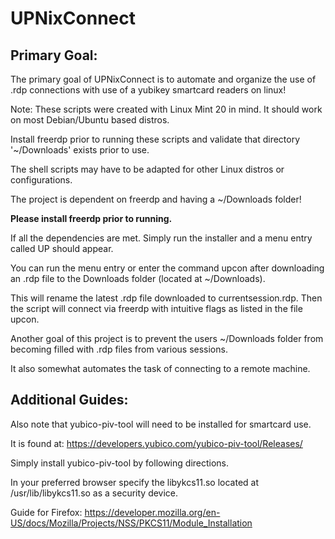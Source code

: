 # UPNixConnect


## Primary Goal:
The primary goal of UPNixConnect is to automate and organize the use of .rdp connections with use of a yubikey smartcard readers on linux!

Note: These scripts were created with Linux Mint 20 in mind. It should work on most Debian/Ubuntu based distros.

Install freerdp prior to running these scripts and validate that directory '~/Downloads' exists prior to use.

The shell scripts may have to be adapted for other Linux distros or configurations.

The project is dependent on freerdp and having a ~/Downloads folder!

**Please install freerdp prior to running.**

If all the dependencies are met. Simply run the installer and a menu entry called UP should appear.

You can run the menu entry or enter the command upcon after downloading an .rdp file to the Downloads folder
(located at ~/Downloads).

This will rename the latest .rdp file downloaded to currentsession.rdp. Then the script will connect via freerdp with intuitive flags as listed in the file upcon.

Another goal of this project is to prevent the users ~/Downloads folder from becoming filled with .rdp files from various sessions.

It also somewhat automates the task of connecting to a remote machine.

## Additional Guides:

Also note that yubico-piv-tool will need to be installed for smartcard use.

It is found at: https://developers.yubico.com/yubico-piv-tool/Releases/

Simply install yubico-piv-tool by following directions.

In your preferred browser specify the libykcs11.so located at /usr/lib/libykcs11.so as a security device.

Guide for Firefox: https://developer.mozilla.org/en-US/docs/Mozilla/Projects/NSS/PKCS11/Module_Installation

